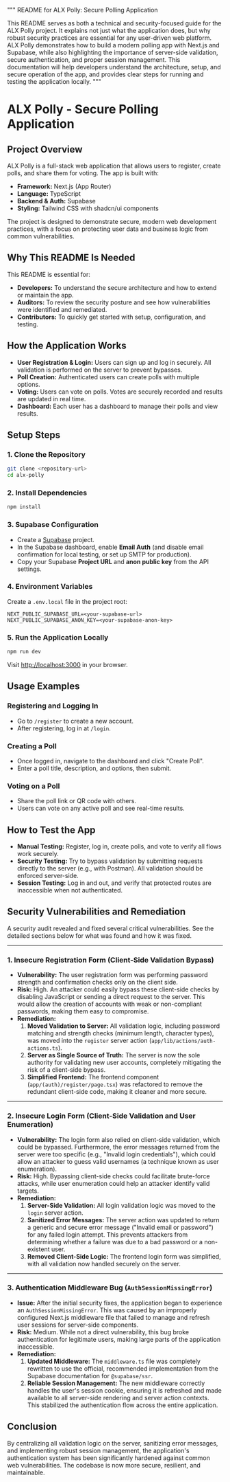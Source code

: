 """
README for ALX Polly: Secure Polling Application

This README serves as both a technical and security-focused guide for the ALX Polly project. It explains not just what the application does, but why robust security practices are essential for any user-driven web platform. ALX Polly demonstrates how to build a modern polling app with Next.js and Supabase, while also highlighting the importance of server-side validation, secure authentication, and proper session management. This documentation will help developers understand the architecture, setup, and secure operation of the app, and provides clear steps for running and testing the application locally.
"""

# ALX Polly - Secure Polling Application

## Project Overview

ALX Polly is a full-stack web application that allows users to register, create polls, and share them for voting. The app is built with:
- **Framework:** Next.js (App Router)
- **Language:** TypeScript
- **Backend & Auth:** Supabase
- **Styling:** Tailwind CSS with shadcn/ui components

The project is designed to demonstrate secure, modern web development practices, with a focus on protecting user data and business logic from common vulnerabilities.

## Why This README Is Needed

This README is essential for:
- **Developers:** To understand the secure architecture and how to extend or maintain the app.
- **Auditors:** To review the security posture and see how vulnerabilities were identified and remediated.
- **Contributors:** To quickly get started with setup, configuration, and testing.

## How the Application Works

- **User Registration & Login:** Users can sign up and log in securely. All validation is performed on the server to prevent bypasses.
- **Poll Creation:** Authenticated users can create polls with multiple options.
- **Voting:** Users can vote on polls. Votes are securely recorded and results are updated in real time.
- **Dashboard:** Each user has a dashboard to manage their polls and view results.

## Setup Steps

### 1. Clone the Repository
```bash
git clone <repository-url>
cd alx-polly
```

### 2. Install Dependencies
```bash
npm install
```

### 3. Supabase Configuration
- Create a [Supabase](https://supabase.io/) project.
- In the Supabase dashboard, enable **Email Auth** (and disable email confirmation for local testing, or set up SMTP for production).
- Copy your Supabase **Project URL** and **anon public key** from the API settings.

### 4. Environment Variables
Create a `.env.local` file in the project root:
```
NEXT_PUBLIC_SUPABASE_URL=<your-supabase-url>
NEXT_PUBLIC_SUPABASE_ANON_KEY=<your-supabase-anon-key>
```

### 5. Run the Application Locally
```bash
npm run dev
```
Visit [http://localhost:3000](http://localhost:3000) in your browser.

## Usage Examples

### Registering and Logging In
- Go to `/register` to create a new account.
- After registering, log in at `/login`.

### Creating a Poll
- Once logged in, navigate to the dashboard and click "Create Poll".
- Enter a poll title, description, and options, then submit.

### Voting on a Poll
- Share the poll link or QR code with others.
- Users can vote on any active poll and see real-time results.

## How to Test the App
- **Manual Testing:** Register, log in, create polls, and vote to verify all flows work securely.
- **Security Testing:** Try to bypass validation by submitting requests directly to the server (e.g., with Postman). All validation should be enforced server-side.
- **Session Testing:** Log in and out, and verify that protected routes are inaccessible when not authenticated.

## Security Vulnerabilities and Remediation

A security audit revealed and fixed several critical vulnerabilities. See the detailed sections below for what was found and how it was fixed.

---

### 1. Insecure Registration Form (Client-Side Validation Bypass)

-   **Vulnerability:** The user registration form was performing password strength and confirmation checks only on the client side.
-   **Risk:** High. An attacker could easily bypass these client-side checks by disabling JavaScript or sending a direct request to the server. This would allow the creation of accounts with weak or non-compliant passwords, making them easy to compromise.
-   **Remediation:**
    1.  **Moved Validation to Server:** All validation logic, including password matching and strength checks (minimum length, character types), was moved into the `register` server action (`app/lib/actions/auth-actions.ts`).
    2.  **Server as Single Source of Truth:** The server is now the sole authority for validating new user accounts, completely mitigating the risk of a client-side bypass.
    3.  **Simplified Frontend:** The frontend component (`app/(auth)/register/page.tsx`) was refactored to remove the redundant client-side code, making it cleaner and more secure.

---

### 2. Insecure Login Form (Client-Side Validation and User Enumeration)

-   **Vulnerability:** The login form also relied on client-side validation, which could be bypassed. Furthermore, the error messages returned from the server were too specific (e.g., "Invalid login credentials"), which could allow an attacker to guess valid usernames (a technique known as user enumeration).
-   **Risk:** High. Bypassing client-side checks could facilitate brute-force attacks, while user enumeration could help an attacker identify valid targets.
-   **Remediation:**
    1.  **Server-Side Validation:** All login validation logic was moved to the `login` server action.
    2.  **Sanitized Error Messages:** The server action was updated to return a generic and secure error message ("Invalid email or password") for any failed login attempt. This prevents attackers from determining whether a failure was due to a bad password or a non-existent user.
    3.  **Removed Client-Side Logic:** The frontend login form was simplified, with all validation now handled securely on the server.

---

### 3. Authentication Middleware Bug (`AuthSessionMissingError`)

-   **Issue:** After the initial security fixes, the application began to experience an `AuthSessionMissingError`. This was caused by an improperly configured Next.js middleware file that failed to manage and refresh user sessions for server-side components.
-   **Risk:** Medium. While not a direct vulnerability, this bug broke authentication for legitimate users, making large parts of the application inaccessible.
-   **Remediation:**
    1.  **Updated Middleware:** The `middleware.ts` file was completely rewritten to use the official, recommended implementation from the Supabase documentation for `@supabase/ssr`.
    2.  **Reliable Session Management:** The new middleware correctly handles the user's session cookie, ensuring it is refreshed and made available to all server-side rendering and server action contexts. This stabilized the authentication flow across the entire application.

## Conclusion

By centralizing all validation logic on the server, sanitizing error messages, and implementing robust session management, the application's authentication system has been significantly hardened against common web vulnerabilities. The codebase is now more secure, resilient, and maintainable.
